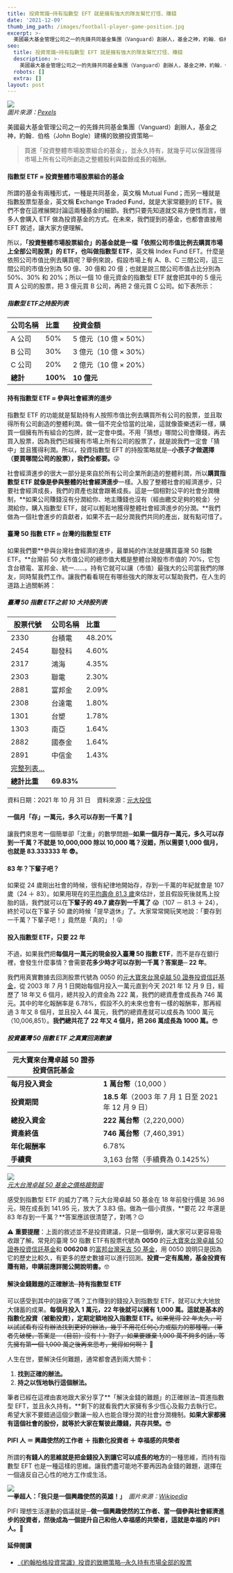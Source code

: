 ```yaml
---
title: 投資常識─持有指數型 EFT 就是擁有強大的隊友幫忙打怪、賺錢
date: '2021-12-09'
thumb_img_path: /images/football-player-game-position.jpg
excerpt: >-
  美國最大基金管理公司之一的先鋒共同基金集團（Vanguard）創辦人，基金之神，約翰．伯格（John Bogle）建構的致勝投資策略─買進「投資整體市場股票組合的基金」，並永久持有，就幾乎可以保證獲得市場上所有公司所創造之整體股利與盈餘成長的報酬。
seo:
  title: 投資常識─持有指數型 EFT 就是擁有強大的隊友幫忙打怪、賺錢
  description: >-
    美國最大基金管理公司之一的先鋒共同基金集團（Vanguard）創辦人，基金之神，約翰．伯格（John Bogle）建構的致勝投資策略─買進「投資整體市場股票組合的基金」，並永久持有，就幾乎可以保證獲得市場上所有公司所創造之整體股利與盈餘成長的報酬。
  robots: []
  extra: []
layout: post
---
```

![](/images/football-player-game-position.jpg)  
*圖片來源：[Pexels](https://www.pexels.com/photo/football-player-game-position-163398)*

美國最大基金管理公司之一的先鋒共同基金集團（Vanguard）創辦人，基金之神，約翰．伯格（John Bogle）建構的致勝投資策略─

> 買進「投資整體市場股票組合的基金」，並永久持有，就幾乎可以保證獲得市場上所有公司所創造之整體股利與盈餘成長的報酬。

#### 指數型 ETF ≈ 投資整體市場股票組合的基金

所謂的基金有兩種形式，一種是共同基金，英文稱 Mutual Fund；而另一種就是指數股票型基金，英文稱 **E**xchange **T**raded **F**und，就是大家常聽到的 ETF。我們不會在這裡展開討論這兩種基金的細節。我們只要先知道就交易方便性而言，很多人會購入 ETF 做為投資基金的方式。在未來，我們提到的基金，也都會直接用 EFT 敘述，讓大家方便理解。

所以，**「投資整體市場股票組合」的基金就是一檔「依照公司市值比例去購買市場上全部公司股票」的 ETF，也叫做指數型 ETF**，英文稱 Index Fund EFT。什麼是依照公司市值比例去購買呢？舉例來說，假設市場上有 A、B、C 三間公司，這三間公司的市值分別為 50 億、30 億和 20 億；也就是說三間公司市值占比分別為 50%、30% 和 20%；所以一個 10 億元資金的指數型 ETF 就會把其中的 5 億元買 A 公司的股票，把 3 億元買 B 公司，再把 2 億元買 C 公司。如下表所示：

##### 指數型 ETF之持股列表

公司名稱|比重|投資金額
----|:-----|:-----
A 公司|50%|5 億元（10 億 × 50%）
B 公司|30%|3 億元（10 億 × 30%）
C 公司|20%|2 億元（10 億 × 20%）
**總計**|**100%**|**10 億元**

#### 持有指數型 ETF ≈ 參與社會經濟的進步

指數型 ETF 的功能就是幫助持有人按照市值比例去購買所有公司的股票，並且取得所有公司創造的整體利潤。做一個不完全恰當的比喻，這就像簽樂透彩一樣，購買一個擁有所有組合的包牌，就一定會中獎。不用「猜想」哪間公司會賺錢，再去買入股票，因為我們已經擁有市場上所有公司的股票了，就是說我們一定會「猜中」並且獲得利潤。所以，投資指數型 EFT 的持股策略就是─**小孩子才做選擇（要買哪間公司的股票），我們全都要。**😜

社會經濟進步的很大一部分是來自於所有公司企業所創造的整體利潤，所以**購買指數型 ETF 就像是參與整體的社會經濟進步**一樣。入股了整體社會的經濟進步，只要社會經濟成長，我們的資產也就會跟著成長。這是一個相對公平的社會分潤機制，**如果公司賺錢沒有分潤給你、地主賺錢也沒有（經由繳交足夠的稅金）分潤給你，購入指數型 ETF，就可以輕鬆地獲得整體社會經濟進步的分潤。**我們做為一個社會進步的貢獻者，如果不去一起分潤我們共同的產出，就有點可惜了。

#### 臺灣 50 指數 ETF ≈ 台灣的指數型 ETF

如果我們要**參與台灣社會經濟的進步，最單純的作法就是購買臺灣 50 指數 ETF。**台灣前 50 大市值公司的總市值大概是整體台灣股市市值的 70%，它包含台積電、富邦金、統一……。持有它就可以讓（市值）最強大的公司當我們的隊友，同時幫我們工作。讓我們看看現在有哪些強大的隊友可以幫助我們，在人生的道路上過關斬將：

##### 臺灣 50 指數 ETF之前 10 大持股列表

股票代號|公司名稱|比重
----|:----|:-----
2330|台積電|48.20%
2454|聯發科|4.60%
2317|鴻海　|4.35%
2303|聯電　|2.30%
2881|富邦金|2.09%
2308|台達電|1.80%
1301|台塑　|1.78%
1303|南亞　|1.64%
2882|國泰金|1.64%
2891|中信金|1.43%
|[完整列表…](https://www.cmoney.tw/etf/e210.aspx?key=0050)
|**總計比重**|**69.83%**

資料日期：2021 年 10 月 31 日　資料來源：[元大投信](https://www.yuantafunds.com/myfund/information/1066)

#### 一個月「存」一萬元，多久可以存到一千萬？🤔
讓我們來思考一個簡單卻「沈重」的數學問題─**如果一個月存一萬元，多久可以存到一千萬？**不就是 10,000,000 除以 10,000 嗎？沒錯，所以**需要 1,000 個月，也就是 83.333333 年 😨。**

#### 83 年？下輩子吧？
如果從 24 歲剛出社會的時候，很有紀律地開始存，存到一千萬的年紀就會是 107 歲（24 ＋ 83）。如果用現在的[平均壽命 81.3 歲](https://www.moi.gov.tw/News_Content.aspx?n=4&s=235543)來估計，並且假設死後就馬上投胎的話，我們就可以在**下輩子的 49.7 歲存到一千萬了** 😱（107 － 81.3 ＋ 24），終於可以在下輩子 50 歲的時候「提早退休」了。大家常常開玩笑地說：「要存到一千萬？下輩子吧！」竟然是「真的」！😝

#### 投入指數型 ETF，只要 22 年
不過，如果我們把**每個月一萬元的現金投入臺灣 50 指數 ETF**，而不是存在銀行裡，會發生什麼事情？會需要**花多少時才可以存到一千萬？答案是─ 22 年**。

我們用真實數據去回測股票代號為 0050 的[元大寶來台灣卓越 50 證券投資信託基金](https://www.yuantafunds.com/myfund/information/1066)，從 2003 年 7 月 1 日開始每個月投入一萬元直到今天 2021 年 12 月 9 日，經歷了 18 年又 6 個月，總共投入的資金為 222 萬，我們的總資產會成長為 746 萬元。其中的年化報酬率是 6.78%，假設不久的未來也會有一樣的報酬率，那再經過 3 年又 8 個月，並且投入 44 萬元，我們的總資產就可以成長為 1000 萬元（10,006,851）。**我們總共花了 22 年又 4 個月，把 266 萬成長為 1000 萬。**😎

##### 投資臺灣 50 指數 ETF 之真實回測數據
元大寶來台灣卓越 50 證券投資信託基金|　
--------------|:------------------------------------------------
**每月投入資金**|**1 萬台幣**（10,000 ）
**投資期間**　　|**18.5 年**（2003 年 7 月 1 日至 2021 年 12 月 9 日）
**總投入資金**　|**222 萬台幣**（2,220,000）
**資產終值**　　|**746 萬台幣**（7,460,391）
**年化報酬率**　|6.78%
**手續費**　　　|3,163 台幣（手續費為 0.1425%）

![](/images/0050-trends.png)  
*[元大台灣卓越 50 基金之價格趨勢圖](https://tw.tradingview.com/chart/?symbol=0050)*

感受到指數型 ETF 的威力了嗎？元大台灣卓越 50 基金在 18 年前發行價是 36.98 元，現在成長到 141.95 元，放大了 3.83 倍。做為一個小資族，**要花 22 年還是 83 年存到一千萬？**答案應該很清楚了，對嗎？😉

⚠️ **重要提醒**：上面的敘述並不是投資建議，只是一個舉例，讓大家可以更容易吸收跟了解。常見的臺灣 50 指數 ETF有股票代號為 **0050** 的[元大寶來台灣卓越 50 證券投資信託基金](https://www.yuantafunds.com/myfund/information/1066)和 **006208** 的[富邦台灣采吉 50 基金](https://www.fubon.com/asset-management/fund/info/fund?Fd=40)，用 0050 說明只是因為它的歷史比較久，有更多的歷史數據可以進行回測。**投資一定有風險，基金投資有賺有賠，申購前應詳閱公開說明書。**🤓

#### 解決金錢難題的正確辦法─持有指數型 ETF

可以感受到其中的訣竅了嗎？工作賺到的錢投入到指數型 ETF，就可以大大地放大儲蓄的成果。**每個月投入 1 萬元，22 年後就可以擁有 1,000 萬。這就是基本的指數化投資（被動投資），定期定額地投入指數型 ETF。**~~如果覺得 22 年太久，可以試試看有沒有辦法找到更好的辦法，幾乎不用花任何心力或腦力的那種喔。（筆者先破梗，答案是─（目前）沒有！）對了，如果要嫌棄 1,000 萬不夠多的話，等先擁有第一個 1,000 萬之後再來思考，覺得如何啊？~~ 🤗

人生在世，要解決任何難題，通常都會遇到兩大關卡：

1. **找到正確的辦法。**
2. **持之以恆地執行這個辦法。**

筆者已經在這裡由衷地跟大家分享了**「解決金錢的難題」的正確辦法─買進指數型 EFT，並且永久持有。**剩下的就看我們大家擁有多少恆心及毅力去執行它。希望大家不要錯過這個少數讓一般人也能合理分潤的社會分潤機制。**如果大家都擁有這個社會的股份，就等於大家在幫彼此賺錢，共存共榮。**😎

#### PIFI 人 ＝ 興趣使然的工作者 ＋ 指數化投資者 ＋ 幸福感的共榮者

所謂的**有錢人的思維就是把金錢投入到讓它可以成長的地方**的一種思維，而持有指數型 EFT 也是一種這樣的思維。讓我們盡可能地不要再因為金錢的難題，選擇在一個違反自己心性的地方工作或生活。

![](/images/one-punch-man.jpg)  
**一拳超人：「我只是一個興趣使然的英雄！」**　*圖片來源：[Wikipedia](https://commons.wikimedia.org/wiki/File:Cosplayer_of_Saitama,_One_Punch-Man_Top_View_at_CWT41_20151212.jpg)*

PIFI 理想生活運動的倡議就是─**做一個興趣使然的工作者、當一個參與社會經濟進步的投資者，然後成為一個提升自己和他人幸福感的共榮者，這就是幸福的 PIFI 人。**🤘

#### 延伸閱讀
- [《約翰柏格投資常識》投資的致勝策略─永久持有市場全部的股票](/posts/common-sense-investing/)
